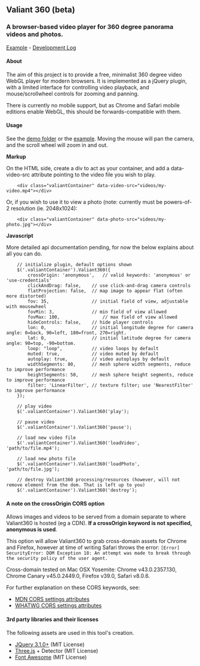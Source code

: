 ## Valiant 360 (beta)

### A browser-based video player for 360 degree panorama videos and photos.

[Example](http://flimshaw.github.io/Valiant360) - [Development Log](https://github.com/flimshaw/Valiant360/wiki/Development-log)


#### About

The aim of this project is to provide a free, minimalist 360 degree video WebGL player for modern browsers. It is implemented as a jQuery plugin, with a limited interface for controlling video playback, and mouse/scrollwheel controls for zooming and panning.

There is currently no mobile support, but as Chrome and Safari mobile editions enable WebGL, this should be forwards-compatible with them.

#### Usage

See the [demo folder](https://github.com/flimshaw/Valiant360/tree/master/demo) or the [example](http://flimshaw.github.io/Valiant360).  Moving the mouse will pan the camera, and the scroll wheel will zoom in and out.

**Markup**

On the HTML side, create a div to act as your container, and add a data-video-src attribute pointing to the video file you wish to play.

```
	<div class="valiantContainer" data-video-src="videos/my-video.mp4"></div>
```

Or, if you wish to use it to view a photo (note: currently must be powers-of-2 resolution (ie. 2048x1024):
```
	<div class="valiantContainer" data-photo-src="videos/my-photo.jpg"></div>
```

**Javascript**

More detailed api documentation pending, for now the below explains about all you can do.

```
	// initialize plugin, default options shown
	$('.valiantContainer').Valiant360({
		crossOrigin: 'anonymous',	// valid keywords: 'anonymous' or 'use-credentials'
		clickAndDrag: false,	// use click-and-drag camera controls
		flatProjection: false,	// map image to appear flat (often more distorted)
		fov: 35, 				// initial field of view, adjustable with mousewheel
		fovMin: 3, 				// min field of view allowed
		fovMax: 100, 				// max field of view allowed
		hideControls: false,	// hide player controls
		lon: 0, 				// initial longitude degree for camera angle: 0=back, 90=left, 180=front, 270=right.
		lat: 0, 				// initial latitude degree for camera angle: 90=top, -90=bottom.
		loop: "loop", 			// video loops by default
		muted: true,			// video muted by default
		autoplay: true,			// video autoplays by default
		widthSegments: 80,		// mesh sphere width segments, reduce to improve performance
		heightSegments: 50,		// mesh sphere height segments, reduce to improve performance
		filter: 'LinearFilter',	// texture filter; use 'NearestFilter' to improve performance
	});

	// play video
	$('.valiantContainer').Valiant360('play');

	// pause video
	$('.valiantContainer').Valiant360('pause');

	// load new video file
	$('.valiantContainer').Valiant360('loadVideo', 'path/to/file.mp4');

	// load new photo file
	$('.valiantContainer').Valiant360('loadPhoto', 'path/to/file.jpg');

	// destroy Valiant360 processing/resources (however, will not remove element from the dom. That is left up to you)
	$('.valiantContainer').Valiant360('destroy');

```

#### A note on the crossOrigin CORS option
Allows images and videos to be served from a domain separate to where Valiant360 is hosted (eg a CDN). **If a crossOrigin keyword is not specified, anonymous is used**.

This option will allow Valiant360 to grab cross-domain assets for Chrome and Firefox, however at time of writing Safari throws the error: `[Error] SecurityError: DOM Exception 18: An attempt was made to break through the security policy of the user agent.`

Cross-domain tested on Mac OSX Yosemite: Chrome v43.0.2357.130, Chrome Canary v45.0.2449.0, Firefox v39.0, Safari v8.0.6.

For further explanation on these CORS keywords, see:
* [MDN CORS settings attributes](https://developer.mozilla.org/en-US/docs/Web/HTML/CORS_settings_attributes)
* [WHATWG CORS settings attributes](https://html.spec.whatwg.org/multipage/infrastructure.html#cors-settings-attribute)

#### 3rd party libraries and their licenses

The following assets are used in this tool's creation.

+ [JQuery 3.1.0+](http://jquery.com) (MIT License)
+ [Three.js](http://threejs.org/) + Detector (MIT License)
+ [Font Awesome](http://fortawesome.github.io/Font-Awesome/) (MIT License)